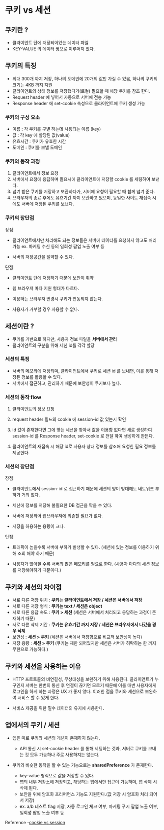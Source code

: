 # 쿠키 vs 세션

## 쿠키란 ?
- 클라이언트 단에 저장되어있는 데이터 파일
- KEY-VALUE 의 데이터 쌍으로 이루어져 있다.

## 쿠키의 특징
- 최대 300개 까지 저장, 하나의 도메인에 20개의 값만 가질 수 있음, 하나의 쿠키의 크기는 4KB 까지 지원
- 클라이언트의 상태 정보를 저장했다가(로컬) 필요할 때 해당 쿠키를 참조 한다.
- Request header 에 넣어서 자동으로 서버에 전송 가능
- Response header 에 set-cookie 속성으로 클라이언트에 쿠키 생성 가능

### 쿠키의 구성 요소
- 이름 : 각 쿠키를 구별 하는데 사용되는 이름 (key)
- 값 : 각 key 에 할당된 값(value)
- 유효시간 : 쿠키가 유효한 시간
- 도메인 : 쿠키를 보낼 도메인

### 쿠키의 동작 과정
1. 클라이언트에서 정보 요청
2. 서버에서 요청에 응답하며 필요시에 클라이언트에 저장할 cookie 를 세팅하여 보낸다.
3. 넘겨 받은 쿠키를 저장하고 보관하다가, 서버에 요청이 필요할 때 함께 넘겨 준다.
4. 브라우저의 종료 후에도 유효기간 까지 보관하고 있으며, 동일한 사이트 재접속 시에도 서버에 저장된 쿠키를 보낸다.

### 쿠키의 장단점
장점
- 클라이언트에서만 처리해도 되는 정보들은 서버에 데이터를 요청하지 않고도 처리 가능
  ex. 마케팅 수신 동의 일회성 팝업 노출 여부 등

- 서버의 저장공간을 절약할 수 있다.

단점
- 클라이언트 단에 저장하기 때문에 보안이 취약
  
- 웹 브라우저 마다 지원 형태가 다르다.
  
- 이용하는 브라우저 변경시 쿠키가 연동되지 않는다.
  
- 사용자가 거부할 경우 사용할 수 없다.

## 세션이란 ?
- 쿠키를 기반으로 하지만, 사용자 정보 파일을 **서버에서 관리**
- 클라이언트의 구분을 위해 세션 id를 각각 할당

### 세션의 특징
- 서버의 메모리에 저장되며, 클라이언트에서 쿠키로 세션 id 를 보내면, 이를 통해 저장된 정보를 활용할 수 있다.
- 서버에서 접근하고, 관리하기 때문에 보안성이 쿠키보다 높다.

### 세션의 동작 flow
1. 클라이언트의 정보 요청

2. request header 필드의 cookie 에 session-id 값 있는지 확인

3. id 값이 존재한다면 그에 맞는 세션을 찾아서 값을 이용함
   없다면 새로 생성하여 session-id 를 Response header, set-cookie 로 전달 하여 생성하게 만든다.

4. 클라이언트의 재접속 시 해당 id로 사용자 상태 정보를 참조해 요청한 필요 정보를 제공한다.

### 세션의 장단점
장점 
- 클라이언트에서 session-id 로 접근하기 때문에 세션의 양이 방대해도 네트워크 부하가 거의 없다.

- 세션에 정보를 저장해 불필요한 DB 접근을 막을 수 있다.
  
- 서버에 저장되어 웹브라우저에 의존할 필요가 없다.

- 저장을 허용하는 용량이 크다.
 
단점
- 트래픽이 높을수록 서버에 부하가 발생할 수 있다.
  (세션에 있는 정보를 이용하기 위해 조회 해야 하기 때문)

- 사용자가 많아질 수록 서버의 많은 메모리를 필요로 한다.
  (사용자 마다의 세션 정보를 저장해야하기 때문이다.)

## 쿠키와 세션의 차이점
- 서로 다른 저장 위치 : **쿠키는 클라이언트에서 저장 / 세션은 서버에서 저장**
- 서로 다른 저장 형식 : **쿠키는 text / 세션은 object**
- 서로 다른 응답 속도 : **쿠키 > 세션** (세션은 서버에서 처리되고 응답하는 과정이 존재하기 때문)
- 서로 다른 삭제 기간 : **쿠키는 유효기간 까지 저장 / 세션은 브라우저에서 나갔을 경우 삭제**
- 보안성 : **세션 > 쿠키** (세션은 서버에서 저장함으로 비교적 보안성이 높다)
- 저장 용량 : **세션 > 쿠키** (쿠키는 제한 되어있지만 세션은 서버가 허락하는 한 까지 무한으로 가능하다.)

## 쿠키와 세션을 사용하는 이유
- HTTP 프로토콜의 비연결성, 무상태성을 보완하기 위해 사용된다.
  클라이언트가 누구인지 서버는 한번의 통신 후 연결이 끊기면 모르기 때문에 이를 매번 사용자에게 로그인을 하게 하는 과정은 UX 가 좋지 않다.
  이러한 점을 쿠키와 세션으로 보완하여 서비스 할 수 있게 한다.
  
- 서비스 제공을 위한 필수 데이터의 유지에 사용한다.

## 앱에서의 쿠키 / 세션
- 앱은 따로 쿠키와 세션의 개념이 존재하지 않는다.
  - API 통신 시 set-cookie header 를 통해 세팅하는 것과, 서버로 쿠키를 보내는 것 모두 가능하나 주로 사용하지는 않는다.

- 쿠키와 비슷한 동작을 할 수 있는 기능으로는 **sharedPreference** 가 존재한다.
  - key-value 형식으로 값을 저장할 수 있다.
  - 앱의 내부 저장소에 저장되고, 해당하는 앱에서만 접근이 가능하며, 앱 삭제 시 삭제 된다.
  - 보안을 위해 암호화 프리퍼런스 기능도 지원한다.(값 저장 시 암호화 처리 되어서 저장)
  - ex. a/b 테스트 flag 저장, 자동 로그인 체크 여부, 마케팅 푸시 팝업 노출 여부, 일회성 팝업 노출 여부 등
  
Reference
-[cookie vs session](https://www.javatpoint.com/session-vs-cookies)